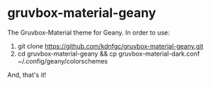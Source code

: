 # gruvbox-material-geany
The Gruvbox-Material theme for Geany. In order to use: 

1. git clone https://github.com/kdnfgc/gruvbox-material-geany.git
2. cd gruvbox-material-geany && cp gruvbox-material-dark.conf ~/.config/geany/colorschemes


And, that's it!
